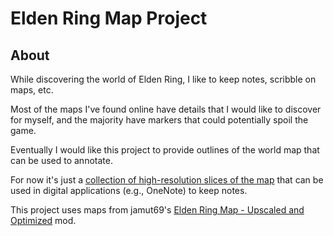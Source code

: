 # Elden Ring Map Project

## About

While discovering the world of Elden Ring, I like to keep notes, scribble on maps, etc.

Most of the maps I've found online have details that I would like to discover for myself, and the majority have markers that could potentially spoil the game.

Eventually I would like this project to provide outlines of the world map that can be used to annotate.

For now it's just a [collection of high-resolution slices of the map](9Parts) that can be used in digital applications (e.g., OneNote) to keep notes.

This project uses maps from jamut69's [Elden Ring Map - Upscaled and Optimized](https://www.nexusmods.com/eldenring/mods/237) mod.
